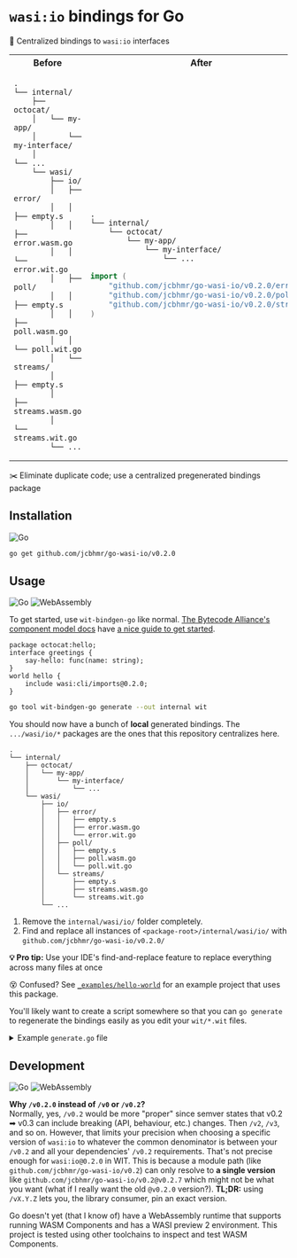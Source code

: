 # `wasi:io` bindings for Go

📂 Centralized bindings to `wasi:io` interfaces

<table align=center>
<tr>
<th>Before
<th>After
<tr>
<td>

```
.
└── internal/
    ├── octocat/
    │   └── my-app/
    │       └── my-interface/
    │           └── ...
    └── wasi/
        ├── io/
        │   ├── error/
        │   │   ├── empty.s
        │   │   ├── error.wasm.go
        │   │   └── error.wit.go
        │   ├── poll/
        │   │   ├── empty.s
        │   │   ├── poll.wasm.go
        │   │   └── poll.wit.go
        │   └── streams/
        │       ├── empty.s
        │       ├── streams.wasm.go
        │       └── streams.wit.go
        └── ...
```

<td>

```
.
└── internal/
    └── octocat/
        └── my-app/
            └── my-interface/
                └── ...
```

```go
import (
    "github.com/jcbhmr/go-wasi-io/v0.2.0/error"
    "github.com/jcbhmr/go-wasi-io/v0.2.0/poll"
    "github.com/jcbhmr/go-wasi-io/v0.2.0/streams"
)
```

</table>

✂️ Eliminate duplicate code; use a centralized pregenerated bindings package

## Installation

![Go](https://img.shields.io/badge/Go-00ADD8?style=for-the-badge&logo=Go&logoColor=FFFFFF)

```sh
go get github.com/jcbhmr/go-wasi-io/v0.2.0
```

## Usage

![Go](https://img.shields.io/badge/Go-00ADD8?style=for-the-badge&logo=Go&logoColor=FFFFFF)
![WebAssembly](https://img.shields.io/badge/WebAssembly-654FF0?style=for-the-badge&logo=WebAssembly&logoColor=FFFFFF)

To get started, use `wit-bindgen-go` like normal. [The Bytecode Alliance's component model docs](https://component-model.bytecodealliance.org/) have [a nice guide to get started](https://component-model.bytecodealliance.org/language-support/go.html).

```wit
package octocat:hello;
interface greetings {
    say-hello: func(name: string);
}
world hello {
    include wasi:cli/imports@0.2.0;
}
```

```sh
go tool wit-bindgen-go generate --out internal wit
```

You should now have a bunch of **local** generated bindings. The `.../wasi/io/*` packages are the ones that this repository centralizes here.

```
.
└── internal/
    ├── octocat/
    │   └── my-app/
    │       └── my-interface/
    │           └── ...
    └── wasi/
        ├── io/
        │   ├── error/
        │   │   ├── empty.s
        │   │   ├── error.wasm.go
        │   │   └── error.wit.go
        │   ├── poll/
        │   │   ├── empty.s
        │   │   ├── poll.wasm.go
        │   │   └── poll.wit.go
        │   └── streams/
        │       ├── empty.s
        │       ├── streams.wasm.go
        │       └── streams.wit.go
        └── ...
```

1. Remove the `internal/wasi/io/` folder completely.
2. Find and replace all instances of `<package-root>/internal/wasi/io/` with `github.com/jcbhmr/go-wasi-io/v0.2.0/`

**💡 Pro tip:** Use your IDE's find-and-replace feature to replace everything across many files at once

😵 Confused? See [`_examples/hello-world`](https://github.com/jcbhmr/go-wasi-io/tree/main/_examples/hello-world) for an example project that uses this package.

You'll likely want to create a script somewhere so that you can `go generate` to regenerate the bindings easily as you edit your `wit/*.wit` files.

<details><summary>Example <code>generate.go</code> file</summary>

```go
//go:build generate

//go:generate go run $GOFILE

package main

import (
	"bytes"
	"fmt"
	"io/fs"
	"log"
	"os"
	"os/exec"
	"path/filepath"
	"strings"
)

func main() {
	log.Printf("Removing %q", "internal")
	err := os.RemoveAll("internal")
	if err != nil {
		log.Fatalf("failed to remove directory %q: %v", "internal", err)
	}

	cmd := exec.Command("go", "tool", "wit-bindgen-go", "generate", "--out", "internal", "wit")
	cmd.Stdout = os.Stderr
	cmd.Stderr = os.Stderr
	log.Printf("Running %q", cmd)
	err = cmd.Run()
	if err != nil {
		log.Fatalf("failed to run command %q: %v", cmd, err)
	}

	log.Printf("Removing %q", "internal/wasi/io")
	err = os.RemoveAll("internal/wasi/io")
	if err != nil {
		log.Fatalf("failed to remove directory %q: %v", "internal/wasi/io", err)
	}

	err = filepath.WalkDir("internal", func(path2 string, d fs.DirEntry, err error) error {
		if err != nil {
			return err
		}
		if d.IsDir() {
			return nil
		}
		if !strings.HasSuffix(path2, ".go") {
			log.Printf("Skipping non-Go file %q", path2)
			return nil
		}
		code, err := os.ReadFile(path2)
		if err != nil {
			return fmt.Errorf("failed to read file %q: %w", path2, err)
		}
		code = bytes.ReplaceAll(code, []byte("<package-root>/internal/wasi/io/"), []byte("github.com/jcbhmr/go-wasi-io/v0.2.0/"))
		log.Printf("Writing %q", path2)
		err = os.WriteFile(path2, code, 0644)
		if err != nil {
			return fmt.Errorf("failed to write file %q: %w", path2, err)
		}
		return nil
	})
	if err != nil {
		log.Fatal(err)
	}
}
```

**💡 VS Code tip:** Use `.vscode/settings.json` to mark all `//go:build generate` files as standalone Go scripts.

<div><code>.vscode/settings.json</code></div>

```json
{
    "gopls": {
        "build.standaloneTags": [
            "ignore",
            "generate"
        ]
    }
}
```

</details>

## Development

![Go](https://img.shields.io/badge/Go-00ADD8?style=for-the-badge&logo=Go&logoColor=FFFFFF)
![WebAssembly](https://img.shields.io/badge/WebAssembly-654FF0?style=for-the-badge&logo=WebAssembly&logoColor=FFFFFF)

**Why `/v0.2.0` instead of `/v0` or `/v0.2`?** \
Normally, yes, `/v0.2` would be more "proper" since semver states that v0.2 ➡ v0.3 can include breaking (API, behaviour, etc.) changes. Then `/v2`, `/v3`, and so on. However, that limits your precision when choosing a specific version of `wasi:io` to whatever the common denominator is between your `/v0.2` and all your dependencies' `/v0.2` requirements. That's not precise enough for `wasi:io@0.2.0` in WIT. This is because a module path (like `github.com/jcbhmr/go-wasi-io/v0.2`) can only resolve to **a single version** like `github.com/jcbhmr/go-wasi-io/v0.2@v0.2.7` which might not be what you want (what if I really want the old `@v0.2.0` version?). **TL;DR:** using `/vX.Y.Z` lets you, the library consumer, pin an exact version.

Go doesn't yet (that I know of) have a WebAssembly runtime that supports running WASM Components and has a WASI preview 2 environment. This project is tested using other toolchains to inspect and test WASM Components.

